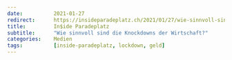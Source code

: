 ```yaml
---
date:          2021-01-27
redirect:      https://insideparadeplatz.ch/2021/01/27/wie-sinnvoll-sind-die-knockdowns-der-wirtschaft/
title:         In$ide Paradeplatz
subtitle:      "Wie sinnvoll sind die Knockdowns der Wirtschaft?"
categories:    Medien
tags:          [inside-paradeplatz, lockdown, geld]
---
```

